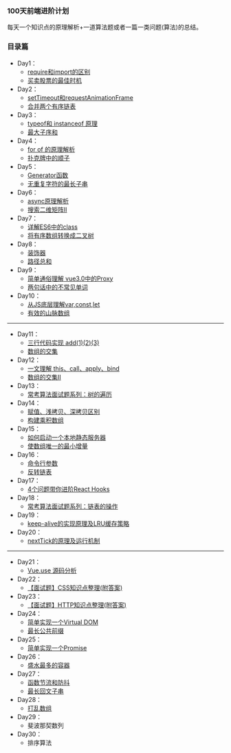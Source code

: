 
### 100天前端进阶计划
每天一个知识点的原理解析+一道算法题或者一篇一类问题(算法)的总结。

### 目录篇

- Day1：
    - [require和import的区别](./001/import和require.md)
    - [买卖股票的最佳时机](./001/买卖股票的最佳时机.md)
- Day2：
    - [setTimeout和requestAnimationFrame](./合并两个有序链表.md)
    - [合并两个有序链表](./002/合并两个有序链表.md)
- Day3：
    - [typeof和 instanceof 原理](./003/typeof和instanceof原理.md)
    - [最大子序和](./003/最大子序和.md)
- Day4：
    - [for of 的原理解析](./004/for...of原理解析.md)
    - [扑克牌中的顺子](./004/扑克牌中的顺子.md)
- Day5：
    - [Generator函数](./005/Generator函数.md)
    - [无重复字符的最长子串](./005/无重复字符的最长子串.md)
- Day6：
    - [async原理解析](./006/async原理解析.md)
    - [搜索二维矩阵II](./006/搜索二维矩阵II.md)
- Day7：
   - [详解ES6中的class](./007/详解ES6中的class.md)
   - [将有序数组转换成二叉树](./007/将有序数组转换成二叉树.md) 
- Day8：
   - [装饰器](./008/装饰器.md)
   - [路径总和](./008/路径总和.md)
- Day9：
   - [简单通俗理解 vue3.0中的Proxy](./009/简单通俗理解vue3.0中的Proxy.md)
   - [两句话中的不常见单词](./009/两句话中的不常见单词.md)
- Day10：
   - [从JS底层理解var,const,let](./010/从JS底层理解var,const,let.md)
   - [有效的山脉数组](./010/有效的山脉数组.md)
---

- Day11：
   - [三行代码实现 add(1)(2)(3)](./011/三行代码实现add(1)(2)(3).md)
   - [数组的交集](./011/数组的交集.md)
- Day12：
   - [一文理解 this、call、apply、bind](./012/一文理解this&call&apply&bind.md)
   - [数组的交集II](./012/数组的交集II.md)
- Day13：
   - [常考算法面试题系列：树的遍历](./013/常考算法面试题系列-树的遍历.md)
- Day14：
   - [赋值、浅拷贝、深拷贝区别](./014/赋值、浅拷贝、深拷贝区别.md)
   - [构建乘积数组](./013/构建乘积数组.md)
- Day15：
   - [如何启动一个本地静态服务器](./015/如何启动一个本地静态服务器.md)
   - [使数组唯一的最小增量](./使数组唯一的最小增量.md)
- Day16：
   - [命令行参数](./016/命令行参数.md)
   - [反转链表](./016/反转链表.md)
- Day17：
   - [4个问题带你进阶React Hooks](./017/4个问题带你进阶ReactHooks.md)
- Day18：
   - [常考算法面试题系列：链表的操作](./018/常考算法面试题系列-链表的操作.md)
- Day19：
   - [keep-alive的实现原理及LRU缓存策略](./019/keep-alive的实现原理及LRU缓存策略.md)
- Day20：
   - [nextTick的原理及运行机制](./020/nextTick的原理及运行机制.md)
---

- Day21：
   - [Vue.use 源码分析](https://github.com/funnycoderstar/blog/issues/124)
- Day22：
   - [【面试题】CSS知识点整理(附答案) ](https://github.com/funnycoderstar/blog/issues/126)
- Day23：
   - [【面试题】HTTP知识点整理(附答案)](https://github.com/funnycoderstar/blog/issues/127)
- Day24：
   - [简单实现一个Virtual DOM](https://github.com/funnycoderstar/blog/issues/130)
   - [最长公共前缀](https://github.com/funnycoderstar/leetcode/issues/65)
- Day25：
   - [简单实现一个Promise](https://github.com/funnycoderstar/blog/issues/49)
- Day26：
   - [盛水最多的容器](https://github.com/funnycoderstar/leetcode/issues/66)
- Day27：
   - [函数节流和防抖](https://github.com/funnycoderstar/blog/issues/132)
   - [最长回文子串](https://github.com/funnycoderstar/leetcode/issues/67)
- Day28：
   - [打乱数组](https://github.com/funnycoderstar/leetcode/issues/68)
- Day29：
   - 斐波那契数列
- Day30：
   - 排序算法